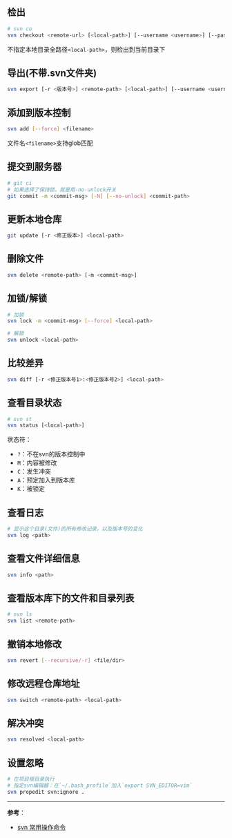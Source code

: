 ## 检出
```bash
# svn co
svn checkout <remote-url> [<local-path>] [--username <username>] [--password <password>]
```
不指定本地目录全路径`<local-path>`，则检出到当前目录下

## 导出(不带.svn文件夹)
```bash
svn export [-r <版本号>] <remote-path> [<local-path>] [--username <username>] [--password <password>]
```

## 添加到版本控制
```bash
svn add [--force] <filename>
```
文件名`<filename>`支持glob匹配

## 提交到服务器
```bash
# git ci
# 如果选择了保持锁，就是用-no-unlock开关
git commit -m <commit-msg> [-N] [--no-unlock] <commit-path>
```

## 更新本地仓库
```bash
git update [-r <修正版本>] <local-path>
```

## 删除文件
```bash
svn delete <remote-path> [-m <commit-msg>]
```

## 加锁/解锁
```bash
# 加锁
svn lock -m <commit-msg> [--force] <local-path>

# 解锁
svn unlock <local-path>
```

## 比较差异
```bash
svn diff [-r <修正版本号1>:<修正版本号2>] <local-path>
```

## 查看目录状态
```bash
# svn st
svn status [<local-path>] 
```
状态符：
- `?`：不在svn的版本控制中
- `M`：内容被修改
- `C`：发生冲突
- `A`：预定加入到版本库
- `K`：被锁定

## 查看日志
```bash
# 显示这个目录(文件)的所有修改记录，以及版本号的变化
svn log <path>
```

## 查看文件详细信息
```bash
svn info <path>
```

## 查看版本库下的文件和目录列表
```bash
# svn ls
svn list <remote-path>
```

## 撤销本地修改
```bash
svn revert [--recursive/-r] <file/dir>
```

## 修改远程仓库地址
```bash
svn switch <remote-path> <local-path>
```

## 解决冲突
```bash
svn resolved <local-path>
```
## 设置忽略
```bash
# 在项目根目录执行
# 指定svn编辑器：在`~/.bash_profile`加入`export SVN_EDITOR=vim`
svn propedit svn:ignore .
```

- - -
**参考**：
- [svn 常用操作命令](https://www.cnblogs.com/liwanggui/archive/2016/06/28/5624147.html)
